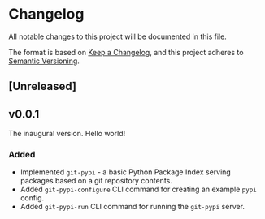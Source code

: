 # Changelog

All notable changes to this project will be documented in this file.

The format is based on [Keep a Changelog](https://keepachangelog.com/en/1.1.0/),
and this project adheres to [Semantic Versioning](https://semver.org/spec/v2.0.0.html).

## [Unreleased]

## v0.0.1

The inaugural version. Hello world!

### Added

* Implemented `git-pypi` - a basic Python Package Index serving packages based on a git
  repository contents.
* Added `git-pypi-configure` CLI command for creating an example `pypi` config.
* Added `git-pypi-run` CLI command for running the `git-pypi` server.
